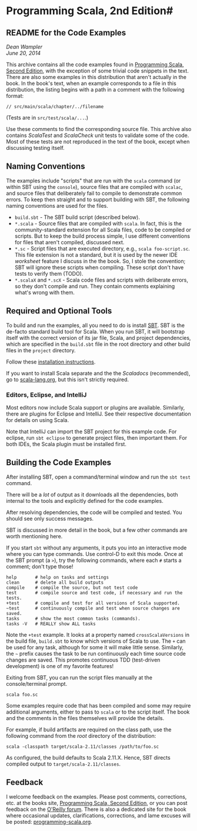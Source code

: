 # Programming Scala, 2nd Edition#

## README for the Code Examples ##

*Dean Wampler*<br/>
*June 20, 2014*

This archive contains all the code examples found in [Programming Scala, Second Edition](http://shop.oreilly.com/product/0636920033073.do), with the exception of some trivial code snippets in the text. There are also some examples in this distribution that aren't actually in the book. In the book's text, when an example corresponds to a file in this distribution, the listing begins with a path in a comment with the following format:

```
// src/main/scala/chapter/../filename
```

(Tests are in `src/test/scala/...`.)

Use these comments to find the corresponding source file. This archive also contains *ScalaTest* and *ScalaCheck* unit tests to validate some of the code. Most of these tests are not reproduced in the text of the book, except when discussing testing itself.

## Naming Conventions

The examples include "scripts" that are run with the `scala` command (or within SBT using the `console`), source files that are compiled with `scalac`, and source files that deliberately fail to compile to demonstrate common errors. To keep then straight and to support building with SBT, the following naming conventions are used for the files.

- `build.sbt` - The SBT build script (described below).
- `*.scala` - Source files that are compiled with `scala`. In fact, this is the community-standard extension for all Scala files, code to be compiled or scripts. But to keep the build process simple, I use different conventions for files that aren't compiled, discussed next. 
- `*.sc` - Script files that are executed directory, e.g., `scala foo-script.sc`. This file extension is not a standard, but it is used by the newer IDE *worksheet* feature I discuss in the the book. So, I stole the convention; SBT will ignore these scripts when compiling. These script don't have tests to verify them (TODO).
- `*.scalaX` and `*.scX` - Scala code files and scripts with deliberate errors, so they don't compile and run. They contain comments explaining what's wrong with them.

## Required and Optional Tools

To build and run the examples, all you need to do is install [SBT](http://www.scala-sbt.org/release/docs/Getting-Started/Setup.html). SBT is the de-facto standard build tool for Scala. When you run SBT, it will bootstrap itself with the correct version of its jar file, Scala, and project dependencies, which are specified in the `build.sbt` file in the root directory and other build files in the `project` directory.

Follow these [installation instructions](http://www.scala-sbt.org/release/docs/Getting-Started/Setup.html).

If you want to install Scala separate and the the *Scaladocs* (recommended), go to [scala-lang.org](http://scala-lang.org), but this isn't strictly required.

### Editors, Eclipse, and IntelliJ

Most editors now include Scala support or plugins are available. Similarly, there are plugins for Eclipse and IntelliJ. See their respective documentation for details on using Scala. 

Note that IntelliJ can import the SBT project for this example code. For eclipse, run `sbt eclipse` to generate project files, then important them. For both IDEs, the Scala plugin must be installed first.

## Building the Code Examples

After installing SBT, open a command/terminal window and run the `sbt test` command.
	
There will be a *lot* of output as it downloads all the dependencies, both internal to the tools and explicitly defined for the code examples.

After resolving dependencies, the code will be compiled and tested. You should see only success messages.

SBT is discussed in more detail in the book, but a few other commands are worth mentioning here.

If you start `sbt` without any arguments, it puts you into an interactive mode where you can type commands. Use control-D to exit this mode. Once at the SBT prompt (a `>`), try the following commands, where each `#` starts a comment; don't type those!

	help       # help on tasks and settings
	clean      # delete all build outputs
	compile    # compile the source, but not test code
	test       # compile source and test code, if necessary and run the tests.
	+test      # compile and test for all versions of Scala supported.
	~test      # continuously compile and test when source changes are saved.
	tasks      # show the most common tasks (commands). 
	tasks -V   # REALLY show ALL tasks

Note the `+test` example. It looks at a property named `crossScalaVersions` in the build file, `build.sbt` to know which versions of Scala to use. The `+` can be used for any task, although for some it will make little sense. Similarly, the `~` prefix causes the task to be run continuously each time source code changes are saved. This promotes continuous TDD (test-driven development) is one of my favorite features!

Exiting from SBT, you can run the script files manually at the console/terminal prompt.

    scala foo.sc
    
Some examples require code that has been compiled and some may require additional arguments, either to pass to `scala` or to the script itself. The book and the comments in the files themselves will provide the details.

For example, if build artifacts are required on the class path, use the following command from the *root* directory of the distribution:

    scala -classpath target/scala-2.11/classes /path/to/foo.sc
    
As configured, the build defaults to Scala 2.11.X. Hence, SBT directs compiled output to `target/scala-2.11/classes`. 

## Feedback ##

I welcome feedback on the examples. Please post comments, corrections, etc. at the books site, [Programming Scala, Second Edition](http://shop.oreilly.com/product/9780596155964.do), or you can post feedback on the [O'Reilly forum](http://forums.oreilly.com/). There is also a dedicated site for the book where occasional updates, clarifications, corrections, and lame excuses will be posted: [programming-scala.org](http://programming-scala.org).

